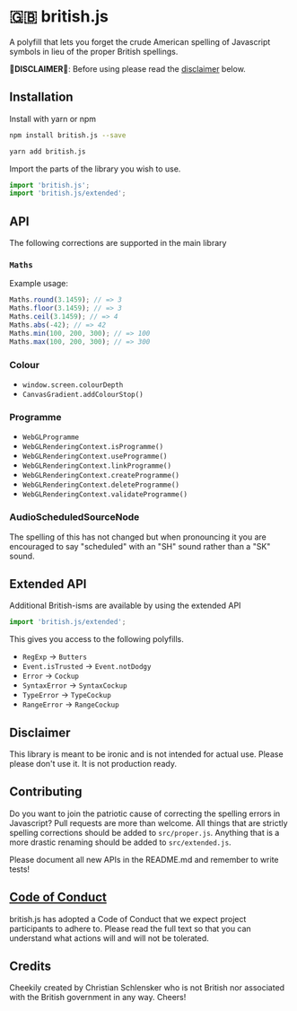 # 🇬🇧 british.js

A polyfill that lets you forget the crude American spelling of Javascript symbols in lieu of
the proper British spellings.

**💂‍DISCLAIMER💂‍**: Before using please read the [disclaimer](#disclaimer) below.

## Installation

Install with yarn or npm

```bash
npm install british.js --save
```

```bash
yarn add british.js
```

Import the parts of the library you wish to use.

```javascript
import 'british.js';
import 'british.js/extended';
```

## API

The following corrections are supported in the main library

### `Maths`

Example usage:

```javascript
Maths.round(3.1459); // => 3
Maths.floor(3.1459); // => 3
Maths.ceil(3.1459); // => 4
Maths.abs(-42); // => 42
Maths.min(100, 200, 300); // => 100
Maths.max(100, 200, 300); // => 300
```

### Colour

- `window.screen.colourDepth`
- `CanvasGradient.addColourStop()`

### Programme

- `WebGLProgramme`
- `WebGLRenderingContext.isProgramme()`
- `WebGLRenderingContext.useProgramme()`
- `WebGLRenderingContext.linkProgramme()`
- `WebGLRenderingContext.createProgramme()`
- `WebGLRenderingContext.deleteProgramme()`
- `WebGLRenderingContext.validateProgramme()`

### AudioScheduledSourceNode

The spelling of this has not changed but when pronouncing it you are encouraged to say "scheduled"
with an "SH" sound rather than a "SK" sound.

## Extended API

Additional British-isms are available by using the extended API

```javascript
import 'british.js/extended';
```

This gives you access to the following polyfills.

- `RegExp` -> `Butters`
- `Event.isTrusted` -> `Event.notDodgy`
- `Error` -> `Cockup`
- `SyntaxError` -> `SyntaxCockup`
- `TypeError` -> `TypeCockup`
- `RangeError` -> `RangeCockup`

## Disclaimer

This library is meant to be ironic and is not intended for actual use. Please please
don't use it. It is not production ready.

## Contributing

Do you want to join the patriotic cause of correcting the spelling errors in Javascript? Pull
requests are more than welcome.
All things that are strictly spelling corrections should be added to `src/proper.js`.
Anything that is a more drastic renaming should be added to `src/extended.js`.

Please document all new APIs in the README.md and remember to write tests!

## [Code of Conduct](http://todogroup.org/opencodeofconduct/)

british.js has adopted a Code of Conduct that we expect project participants
to adhere to. Please read the full text so that you can understand what
actions will and will not be tolerated.

## Credits

Cheekily created by Christian Schlensker who is not British nor associated with the
British government in any way. Cheers!
